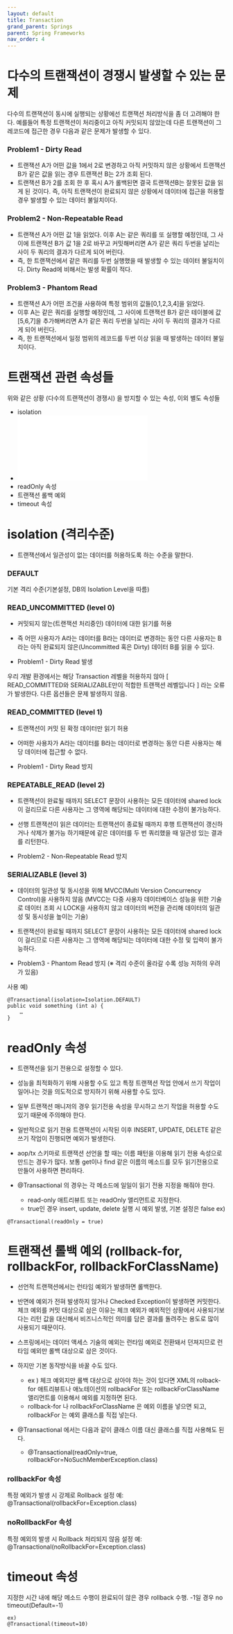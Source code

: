 ```yaml
---
layout: default
title: Transaction
grand_parent: Springs
parent: Spring Frameworks
nav_order: 4
---
```



# 다수의 트랜잭션이 경쟁시 발생할 수 있는 문제

다수의 트랜잭션이 동시에 실행되는 상황에선 트랜잭션 처리방식을 좀 더 고려해야 한다.
예를들어 특정 트랜잭션이 처리중이고 아직 커밋되지 않았는데 다른 트랜잭션이 그 레코드에 접근한 경우 다음과 같은 문제가 발생할 수 있다.


### Problem1 - Dirty Read

 * 트랜잭션 A가 어떤 값을 1에서 2로 변경하고 아직 커밋하지 않은 상황에서 트랜잭션B가 같은 값을 읽는 경우 트랜잭션 B는 2가 조회 된다.
 * 트랜잭션 B가 2를 조회 한 후 혹시 A가 롤백된면 결국 트랜잭션B는 잘못된 값을 읽게 된 것이다. 즉, 아직 트랜잭션이 완료되지 않은 상황에서 데이터에 접근을 허용할 경우 발생할 수 있는 데이터 불일치이다.


### Problem2 - Non-Repeatable Read

 * 트랜잭션 A가 어떤 값 1을 읽었다. 이후 A는 같은 쿼리를 또 실행할 예정인데, 그 사이에 트랜잭션 B가 값 1을 2로 바꾸고 커밋해버리면 A가 같은 쿼리 두번을 날리는 사이 두 쿼리의 결과가 다르게 되어 버린다.
 * 즉, 한 트랜잭션에서 같은 쿼리를 두번 실행했을 때 발생할 수 있는 데이터 불일치이다. Dirty Read에 비해서는 발생 확률이 적다.


### Problem3 - Phantom Read

 * 트랜잭션 A가 어떤 조건을 사용하여 특정 범위의 값들[0,1,2,3,4]을 읽었다.
 * 이후 A는 같은 쿼리를 실행할 예정인데, 그 사이에 트랜잭션 B가 같은 테이블에 값[5,6,7]을 추가해버리면 A가 같은 쿼리 두번을 날리는 사이 두 쿼리의 결과가 다르게 되어 버린다.
 * 즉, 한 트랜잭션에서 일정 범위의 레코드를 두번 이상 읽을 때 발생하는 데이터 불일치이다.


# 트랜잭션 관련 속성들
위와 같은 상황 (다수의 트랜잭션이 경쟁시) 을 방지할 수 있는 속성, 이외 별도 속성들

 * isolation
 * ![propagation](./Transaction-Propagation.md)
 * readOnly 속성
 * 트랜잭션 롤백 예외
 * timeout 속성

# isolation (격리수준)


 - 트랜잭션에서 일관성이 없는 데이터를 허용하도록 하는 수준을 말한다. 

### DEFAULT
기본 격리 수준(기본설정, DB의 Isolation Level을 따름)


### READ_UNCOMMITTED (level 0)
 - 커밋되지 않는(트랜잭션 처리중인) 데이터에 대한 읽기를 허용

 - 즉 어떤 사용자가 A라는 데이터를 B라는 데이터로 변경하는 동안 다른 사용자는 B라는 아직 완료되지 않은(Uncommitted 혹은 Dirty) 데이터 B를 읽을 수 있다.

 - Problem1 - Dirty Read 발생

우리 개발 환경에서는 해당 Transaction 레벨을 허용하지 않아 
[ READ_COMMITTED와 SERIALIZABLE만이 적합한 트랜잭션 레벨입니다 ] 라는 오류가 발생한다. 다른 옵션들은 문제 발생하지 않음.


### READ_COMMITTED (level 1)

 - 트랜잭션이 커밋 된 확정 데이터만 읽기 허용

 - 어떠한 사용자가 A라는 데이터를 B라는 데이터로 변경하는 동안 다른 사용자는 해당 데이터에 접근할 수 없다.

 - Problem1 - Dirty Read 방지


### REPEATABLE_READ (level 2)

 - 트랜잭션이 완료될 때까지 SELECT 문장이 사용하는 모든 데이터에 shared lock이 걸리므로 다른 사용자는 그 영역에 해당되는 데이터에 대한 수정이 불가능하다.

 - 선행 트랜잭션이 읽은 데이터는 트랜잭션이 종료될 때까지 후행 트랜잭션이 갱신하거나 삭제가 불가능 하기때문에 같은 데이터를 두 번 쿼리했을 때 일관성 있는 결과를 리턴한다.

 - Problem2 - Non-Repeatable Read 방지


### SERIALIZABLE (level 3)

 - 데이터의 일관성 및 동시성을 위해 MVCC(Multi Version Concurrency Control)을 사용하지 않음
(MVCC는 다중 사용자 데이터베이스 성능을 위한 기술로 데이터 조회 시 LOCK을 사용하지 않고 데이터의 버전을 관리해 데이터의 일관성 및 동시성을 높이는 기술)

 - 트랜잭션이 완료될 때까지 SELECT 문장이 사용하는 모든 데이터에 shared lock이 걸리므로 다른 사용자는 그 영역에 해당되는 데이터에 대한 수정 및 입력이 불가능하다.

 - Problem3 - Phantom Read 방지
   (※ 격리 수준이 올라갈 수록 성능 저하의 우려가 있음)


사용 예)
```
@Transactional(isolation=Isolation.DEFAULT)
public void something (int a) {
    …
}
```




# readOnly 속성

 - 트랜잭션을 읽기 전용으로 설정할 수 있다.

 - 성능을 최적화하기 위해 사용할 수도 있고 특정 트랜잭션 작업 안에서 쓰기 작업이 일어나는 것을 의도적으로 방지하기 위해 사용할 수도 있다. 

 - 일부 트랜잭션 매니저의 경우 읽기전용 속성을 무시하고 쓰기 작업을 허용할 수도 있기 때문에 주의해야 한다. 

 - 일반적으로 읽기 전용 트랜잭션이 시작된 이후 INSERT, UPDATE, DELETE 같은 쓰기 작업이 진행되면 예외가 발생한다. 

 - aop/tx 스키마로 트랜잭션 선언을 할 때는 이름 패턴을 이용해 읽기 전용 속성으로 만드는 경우가 많다. 보통 get이나 find 같은 이름의 메소드를 모두 읽기전용으로 만들어 사용하면 편리하다.

 - @Transactional 의 경우는 각 메소드에 일일이 읽기 전용 지정을 해줘야 한다.
   - read-only 애트리뷰트 또는 readOnly 앨리먼트로 지정한다.
   - true인 경우 insert, update, delete 실행 시 예외 발생, 기본 설정은 false
ex)
```
@Transactional(readOnly = true)
```


# 트랜잭션 롤백 예외 (rollback-for, rollbackFor, rollbackForClassName) 

 - 선언적 트랜잭션에서는 런타임 예외가 발생하면 롤백한다.

 - 반면에 예외가 전혀 발생하지 않거나 Checked Exception이 발생하면 커밋한다.
   체크 예외를 커밋 대상으로 삼은 이유는 체크 예외가 예외적인 상황에서 사용되기보다는 리턴 값을 대신해서 비즈니스적인 의미를 담은 결과를 돌려주는 용도로 많이 사용되기 때문이다.

 - 스프링에서는 데이터 액세스 기술의 예외는 런타임 예외로 전환돼서 던져지므로 런타임 예외만 롤백 대상으로 삼은 것이다.

 - 하지만 기본 동작방식을 바꿀 수도 있다.
   - ex ) 체크 예외지만 롤백 대상으로 삼아야 하는 것이 있다면 XML의 rolback-for 애트리뷰트나 애노테이션의 rollbackFor 또는 rollbackForClassName 앨리먼트를 이용해서 예외를 지정하면 된다. 
   - rollback-for 나 rollbackForClassName 은 예외 이름을 넣으면 되고, rollbackFor 는 예외 클래스를 직접 넣는다.

 - @Transactional 에서는 다음과 같이 클래스 이름 대신 클래스를 직접 사용해도 된다.
   - @Transactional(readOnly=true, rollbackFor=NoSuchMemberException.class)


### rollbackFor 속성
특정 예외가 발생 시 강제로 Rollback
설정 예: @Transactional(rollbackFor=Exception.class)

### noRollbackFor 속성
특정 예외의 발생 시 Rollback 처리되지 않음
설정 예: @Transactional(noRollbackFor=Exception.class)




# timeout 속성

지정한 시간 내에 해당 메소드 수행이 완료되이 않은 경우 rollback 수행. -1일 경우 no timeout(Default=-1)

```
ex)
@Transactional(timeout=10)
```
